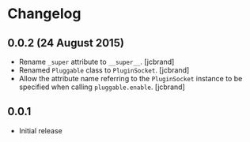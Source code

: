 # Changelog

## 0.0.2 (24 August 2015)
- Rename `_super` attribute to `__super__`. [jcbrand]
- Renamed `Pluggable` class to `PluginSocket`. [jcbrand]
- Allow the attribute name referring to the `PluginSocket` instance to be
  specified when calling `pluggable.enable`. [jcbrand]

## 0.0.1
- Initial release

